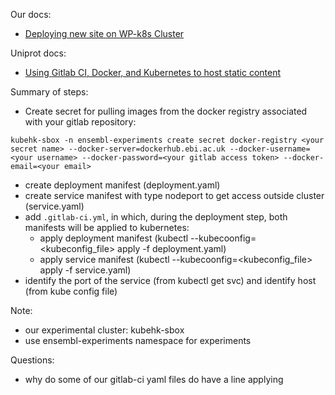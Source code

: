 Our docs:
- [Deploying new site on WP-k8s Cluster](https://www.ebi.ac.uk/seqdb/confluence/display/ENSWEB/Deploying+new+site+on+WP-k8s+Cluster)

Uniprot docs:
- [Using Gitlab CI, Docker, and Kubernetes to host static content](https://www.ebi.ac.uk/seqdb/confluence/display/UniProt/Using+GitLab+CI%2C+Docker+and+Kuberentes+To+Host+Static+Content)

Summary of steps:
- Create secret for pulling images from the docker registry associated with your gitlab repository:

```
kubehk-sbox -n ensembl-experiments create secret docker-registry <your secret name> --docker-server=dockerhub.ebi.ac.uk --docker-username=<your username> --docker-password=<your gitlab access token> --docker-email=<your email>
````

- create deployment manifest (deployment.yaml)
- create service manifest with type nodeport to get access outside cluster (service.yaml)
- add `.gitlab-ci.yml`, in which, during the deployment step, both manifests will be applied to kubernetes:
  - apply deployment manifest (kubectl --kubecoonfig=<kubeconfig_file> apply -f deployment.yaml)
  - apply service manifest (kubectl --kubecoonfig=<kubeconfig_file> apply -f service.yaml)
- identify the port of the service (from kubectl get svc) and identify host (from kube config file)

Note:
- our experimental cluster: kubehk-sbox
- use ensembl-experiments namespace for experiments

Questions:
- why do some of our gitlab-ci yaml files do have a line applying 
